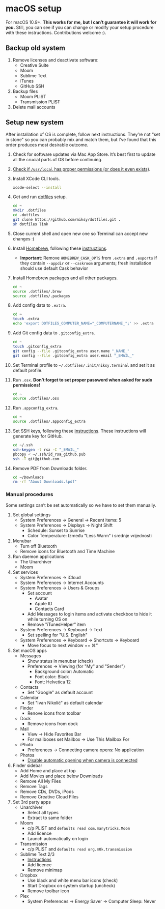 # macOS setup

For macOS 10.9+. **This works for me, but I can’t guarantee it will work for you.** Still, you can see if you can change or modify your setup procedure with these instructions. Contributions welcome :).

## Backup old system

1. Remove licenses and deactivate software:
	* Creative Suite
	* Moom
	* Sublime Text
	* iTunes
	* GitHub SSH
1. Backup files
	* Moom PLIST
	* Transmission PLIST
1. Delete mail accounts

## Setup new system

After installation of OS is complete, follow next instructions. They’re not "set in stone" so you can probably mix and match them, but I’ve found that this order produces most desirable outcome.

1. Check for software updates via Mac App Store. It’s best first to update all the crucial parts of OS before continuing.

1. [Check if `/usr/local` has proper permissions (or does it even exists)](https://github.com/Homebrew/homebrew/blob/master/share/doc/homebrew/El_Capitan_and_Homebrew.md).

1. Install XCode CLI tools.

	```sh
	xcode-select --install
	```

1. Get and run [dotfiles](https://github.com/niksy/dotfiles) setup.

	```sh
	cd ~
	mkdir .dotfiles
	cd .dotfiles
	git clone https://github.com/niksy/dotfiles.git .
	sh dotfiles link
	```

1. Close current shell and open new one so Terminal can accept new changes :)

1. Install [Homebrew](http://brew.sh), following these [instructions](http://brew.sh/#install).
	* **Important**: Remove `HOMEBREW_CASK_OPTS` from `.extra` and `.exports` if they contain `--appdir` or `--caskroom` arguments; fresh installation should use default Cask behavior

1. Install Homebrew packages and all other packages.

	```sh
	cd ~
	source .dotfiles/.brew
	source .dotfiles/.packages
	```

1. Add config data to `.extra`.

	```sh
	cd ~
	touch .extra
	echo 'export DOTFILES_COMPUTER_NAME="_COMPUTERNAME_";' >> .extra
	```

1. Add Git config data to `.gitconfig_extra`.

	```sh
	cd ~
	touch .gitconfig_extra
	git config --file .gitconfig_extra user.name "_NAME_"
	git config --file .gitconfig_extra user.email "_EMAIL_"
	```

1. Set Terminal profile to `~/.dotfiles/.init/niksy.terminal` and set it as default profile.

1. Run `.osx`. **Don’t forget to set proper password when asked for sudo permissions!**

	```sh
	cd ~
	source .dotfiles/.osx
	```

1. Run `.appconfig_extra`.

	```sh
	cd ~
	source .dotfiles/.appconfig_extra
	```

1. Set SSH keys, following these [instructions](https://help.github.com/articles/generating-ssh-keys#platform-mac). These instructions will generate key for GitHub.

	```sh
	cd ~/.ssh
	ssh-keygen -t rsa -C "_EMAIL_"
	pbcopy < ~/.ssh/id_rsa_github.pub
	ssh -T git@github.com
	```

1. Remove PDF from Downloads folder.

	```sh
	cd ~/Downloads
	rm -rf "About Downloads.lpdf"
	```

### Manual procedures

Some settings can’t be set automatically so we have to set them manually.

1. Set global settings
	* System Preferences → General → Recent items: 5
	* System Preferences → Displays → Night Shift
	    * Schedule: Sunset to Sunrise
	    * Color Temperature: Između "Less Warm" i srednje vrijednosti
1. Menubar
	* Turn off Bluetooth
	* Remove icons for Bluetooth and Time Machine
1. Run daemon applications
	* The Unarchiver
	* Moom
1. Set services
	* System Preferences → iCloud
	* System Preferences → Internet Accounts
	* System Preferences → Users & Groups
		* Set account
			* Avatar
			* Apple ID
			* Contacts Card
		* Add Messages to login items and activate checkbox to hide it while turning OS on
		* Remove "iTunesHelper" item
	* System Preferences → Keyboard → Text
		* Set spelling for "U.S. English"
	* System Preferences → Keyboard → Shortcuts → Keyboard
		* Move focus to next window == ⌘“
1. Set macOS apps
	* Messages
		* Show status in menubar (check)
		* Preferences → Viewing (for "My" and "Sender")
		  * Background color: Automatic
		  * Font color: Black
		  * Font: Helvetica 12
	* Contacts  
		* Set "Google" as default account
	* Calendar  
		* Set "Ivan Nikolić" as default calendar
	* Finder
		* Renove icons from toolbar
	* Dock
		* Remove icons from dock
	* Mail
		* View → Hide Favorites Bar
		* For mailboxes set Mailbox → Use This Mailbox For
	 * iPhoto
		* Preferences → Connecting camera opens: No application
	 * Photos
	 	* [Disable automatic opening when camera is connected](http://lifehacker.com/uncheck-this-box-to-stop-photos-from-opening-when-you-c-1709336195)
1. Finder sidebar
	* Add Home and place at top
	* Add Movies and place below Downloads
	* Remove All My Files
	* Remove Tags
	* Remove CDs, DVDs, iPods
	* Remove Creative Cloud Files
1. Set 3rd party apps
	* Unarchiver
		* Select all types
		* Extract to same folder
	* Moom
		* c/p PLIST and `defaults read com.manytricks.Moom`
		* Add licence
		* Launch automatically on login
	* Transmission
		* c/p PLIST and `defaults read org.m0k.transmission`
	* Sublime Text 2/3
		* [Instructions](https://github.com/niksy/st-settings)
		* Add licence
		* Remove minimap
	* Dropbox
		* Use black and white menu bar icons (check)
		* Start Dropbox on system startup (uncheck)
		* Remove toolbar icon
	* Plex
		* System Preferences → Energy Saver → Computer Sleep: Never

